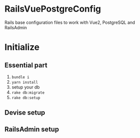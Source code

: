 # RailsVuePostgreConfig
Rails base configuration files to work with Vue2, PostgreSQL and RailsAdmin

# Initialize

## Essential part

1. `bundle i`
2. `yarn install`
3. setup your db
4. `rake db:migrate`
5. `rake db:setup`

## Devise setup

## RailsAdmin setup

